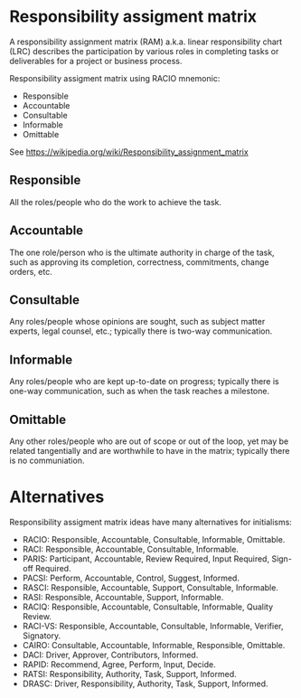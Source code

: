 # Responsibility assigment matrix

A responsibility assignment matrix (RAM) a.k.a. linear responsibility chart (LRC) describes the participation by various roles in completing tasks or deliverables for a project or business process.

Responsibility assigment matrix using RACIO mnemonic:

* Responsible
* Accountable
* Consultable
* Informable
* Omittable

See https://wikipedia.org/wiki/Responsibility_assignment_matrix


## Responsible

All the roles/people who do the work to achieve the task.


## Accountable

The one role/person who is the ultimate authority in charge of the task, such as approving its completion, correctness, commitments, change orders, etc.


## Consultable

Any roles/people whose opinions are sought, such as subject matter experts, legal counsel, etc.; typically there is two-way communication.


## Informable

Any roles/people who are kept up-to-date on progress; typically there is one-way communication, such as when the task reaches a milestone.


## Omittable

Any other roles/people who are out of scope or out of the loop, yet may be related tangentially and are worthwhile to have in the matrix; typically there is no communiation.


# Alternatives

Responsibility assigment matrix ideas have many alternatives for initialisms:

* RACIO: Responsible, Accountable, Consultable, Informable, Omittable.
* RACI: Responsible, Accountable, Consultable, Informable.
* PARIS: Participant, Accountable, Review Required, Input Required, Sign-off Required.
* PACSI: Perform, Accountable, Control, Suggest, Informed.
* RASCI: Responsible, Accountable, Support, Consultable, Informable.
* RASI: Responsible, Accountable, Support, Informable.
* RACIQ: Responsible, Accountable, Consultable, Informable, Quality Review.
* RACI-VS:  Responsible, Accountable, Consultable, Informable, Verifier, Signatory.
* CAIRO: Consultable, Accountable,  Informable, Responsible, Omittable.
* DACI: Driver, Approver, Contributors, Informed.
* RAPID: Recommend, Agree, Perform, Input, Decide.
* RATSI: Responsibility, Authority, Task, Support, Informed.
* DRASC: Driver, Responsibility, Authority, Task, Support, Informed.
